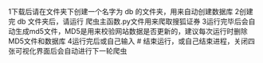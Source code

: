1下载后请在文件夹下创建一个名字为  db  的文件夹，用来自动创建数据库
2创建完  db  文件夹后，请运行   爬虫主函数.py文件用来爬取搜狐证券
3运行完毕后会自动生成md5文件，MD5是用来校验网站数据是否更新的，建议每次运行时删除MD5文件和数据库
4运行完后或自己输入  #  结束运行，或自己结束进程，关闭四张可视化界面后会自动进行下一轮爬虫
